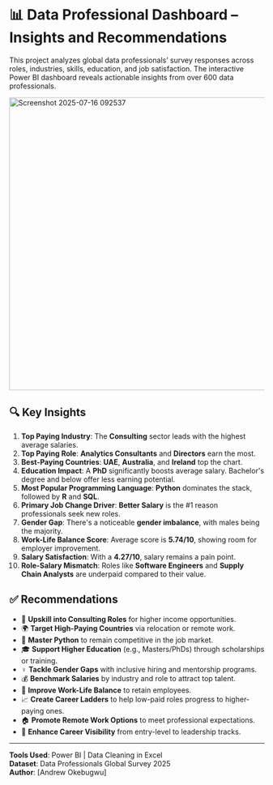 # 📊 Data Professional Dashboard – Insights and Recommendations

This project analyzes global data professionals’ survey responses across roles, industries, skills, education, and job satisfaction. The interactive Power BI dashboard reveals actionable insights from over 600 data professionals.

<img width="830" height="578" alt="Screenshot 2025-07-16 092537" src="https://github.com/user-attachments/assets/0ff4dff8-d8c8-4ee4-9d18-4fc7684cf4a0" />


## 🔍 Key Insights

1. **Top Paying Industry**: The **Consulting** sector leads with the highest average salaries.
2. **Top Paying Role**: **Analytics Consultants** and **Directors** earn the most.
3. **Best-Paying Countries**: **UAE**, **Australia**, and **Ireland** top the chart.
4. **Education Impact**: A **PhD** significantly boosts average salary. Bachelor's degree and below offer less earning potential.
5. **Most Popular Programming Language**: **Python** dominates the stack, followed by **R** and **SQL**.
6. **Primary Job Change Driver**: **Better Salary** is the #1 reason professionals seek new roles.
7. **Gender Gap**: There's a noticeable **gender imbalance**, with males being the majority.
8. **Work-Life Balance Score**: Average score is **5.74/10**, showing room for employer improvement.
9. **Salary Satisfaction**: With a **4.27/10**, salary remains a pain point.
10. **Role-Salary Mismatch**: Roles like **Software Engineers** and **Supply Chain Analysts** are underpaid compared to their value.

## ✅ Recommendations

- 🎯 **Upskill into Consulting Roles** for higher income opportunities.
- 🌍 **Target High-Paying Countries** via relocation or remote work.
- 🐍 **Master Python** to remain competitive in the job market.
- 🎓 **Support Higher Education** (e.g., Masters/PhDs) through scholarships or training.
- ♀️ **Tackle Gender Gaps** with inclusive hiring and mentorship programs.
- 💰 **Benchmark Salaries** by industry and role to attract top talent.
- 🧘 **Improve Work-Life Balance** to retain employees.
- 📈 **Create Career Ladders** to help low-paid roles progress to higher-paying ones.
- 🏠 **Promote Remote Work Options** to meet professional expectations.
- 🔎 **Enhance Career Visibility** from entry-level to leadership tracks.

---

**Tools Used**: Power BI | Data Cleaning in Excel  
**Dataset**: Data Professionals Global Survey 2025  
**Author**: [Andrew Okebugwu]  
